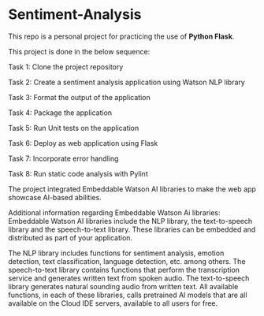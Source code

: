 # Sentiment-Analysis

This repo is a personal project for practicing the use of **Python Flask**.

This project is done in the below sequence:

Task 1: Clone the project repository

Task 2: Create a sentiment analysis application using Watson NLP library

Task 3: Format the output of the application

Task 4: Package the application

Task 5: Run Unit tests on the application

Task 6: Deploy as web application using Flask

Task 7: Incorporate error handling

Task 8: Run static code analysis with Pylint


The project integrated Embeddable Watson AI libraries to make the web app showcase AI-based abilities.

Additional information regarding Embeddable Watson Ai libraries:
Embeddable Watson AI libraries include the NLP library, the text-to-speech library and the speech-to-text library. These libraries can be embedded and distributed as part of your application. 

The NLP library includes functions for sentiment analysis, emotion detection, text classification, language detection, etc. among others. The speech-to-text library contains functions that perform the transcription service and generates written text from spoken audio. The text-to-speech library generates natural sounding audio from written text. All available functions, in each of these libraries, calls pretrained AI models that are all available on the Cloud IDE servers, available to all users for free.

